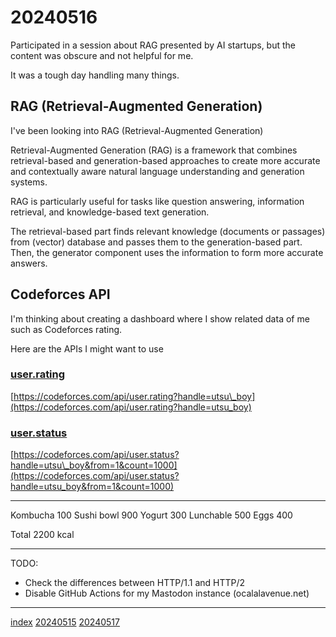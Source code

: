<head><meta name="viewport" content="width=device-width, initial-scale=1.0, user-scalable=yes" /><meta charset="UTF-8"></head>

# 20240516

Participated in a session about RAG presented by AI startups, but the content was obscure and not helpful for me.

It was a tough day handling many things.

## RAG (Retrieval-Augmented Generation)

I\'ve been looking into RAG (Retrieval-Augmented Generation)

Retrieval-Augmented Generation (RAG) is a framework that combines retrieval-based and generation-based approaches to create more accurate and contextually aware natural language understanding and generation systems.

RAG is particularly useful for tasks like question answering, information retrieval, and knowledge-based text generation.

The retrieval-based part finds relevant knowledge (documents or passages) from (vector) database and passes them to the generation-based part. Then, the generator component uses the information to form more accurate answers.

## Codeforces API

I\'m thinking about creating a dashboard where I show related data of me such as Codeforces rating.

Here are the APIs I might want to use

### [user.rating](https://codeforces.com/apiHelp/methods#user.rating)

[https://codeforces.com/api/user.rating?handle=utsu\_boy](https://codeforces.com/api/user.rating?handle=utsu_boy)

### [user.status](https://codeforces.com/apiHelp/methods#user.status)

[https://codeforces.com/api/user.status?handle=utsu\_boy&from=1&count=1000](https://codeforces.com/api/user.status?handle=utsu_boy&from=1&count=1000)

---

Kombucha 100
Sushi bowl 900
Yogurt 300
Lunchable 500
Eggs 400

Total 2200 kcal

---

TODO:

- Check the differences between HTTP/1.1 and HTTP/2
- Disable GitHub Actions for my Mastodon instance (ocalalavenue.net)

---

[index](../../index.html)
[20240515](20240515.html)
[20240517](20240517.html)
